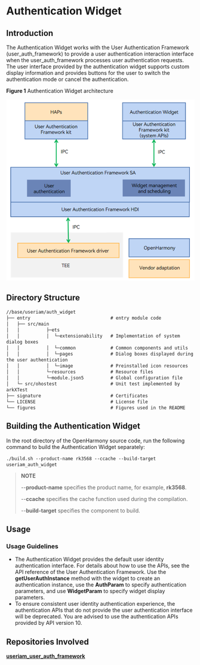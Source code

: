 # Authentication Widget

## Introduction

The Authentication Widget works with the User Authentication Framework (user_auth_framework) to provide a user authentication interaction interface when the user_auth_framework processes user authentication requests. The user interface provided by the authentication widget supports custom display information and provides buttons for the user to switch the authentication mode or cancel the authentication.

**Figure 1** Authentication Widget architecture

<img src="figures/authwidget_architecture_en.png" alt="authentication widge architecture"/>

## Directory Structure

```
//base/useriam/auth_widget
├── entry                              # entry module code
│   ├── src/main
│   │          ├─ets
│   │          │  └─extensionability   # Implementation of system dialog boxes
│   │          │  └─common             # Common components and utils
│   │          │  └─pages              # Dialog boxes displayed during the user authentication
│   │          │  └─image              # Preinstalled icon resources
│   │          └─resources             # Resource files
│   │          └─module.json5          # Global configuration file
│   └─ src/ohostest                    # Unit test implemented by arkXTest
├── signature                          # Certificates
└── LICENSE                            # License file
└── figures                            # Figures used in the README
```

## Building the Authentication Widget

In the root directory of the OpenHarmony source code, run the following command to build the Authentication Widget separately:

```
./build.sh --product-name rk3568 --ccache --build-target useriam_auth_widget
```

> **NOTE**
>
> --**product-name** specifies the product name, for example, **rk3568**.
>
> --**ccache** specifies the cache function used during the compilation.
>
> --**build-target** specifies the component to build.

## Usage

### Usage Guidelines

- The Authentication Widget provides the default user identity authentication interface. For details about how to use the APIs, see the API reference of the User Authentication Framework. Use the **getUserAuthInstance** method with the widget to create an authentication instance, use the **AuthParam** to specify authentication parameters, and use **WidgetParam** to specify widget display parameters.
- To ensure consistent user identity authentication experience, the authentication APIs that do not provide the user authentication interface will be deprecated. You are advised to use the authentication APIs provided by API version 10.

## Repositories Involved

**[useriam_user_auth_framework](https://gitee.com/openharmony/useriam_user_auth_framework)**
